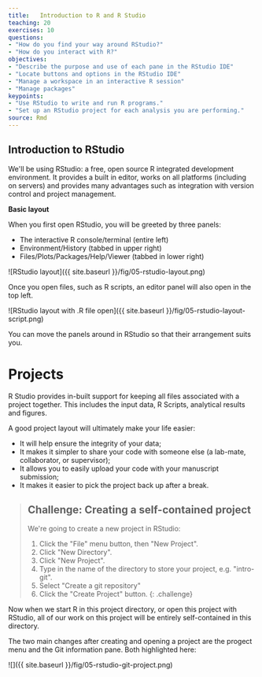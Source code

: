 ```yaml
---
title:   Introduction to R and R Studio 
teaching: 20
exercises: 10
questions:
- "How do you find your way around RStudio?"
- "How do you interact with R?"
objectives:
- "Describe the purpose and use of each pane in the RStudio IDE"
- "Locate buttons and options in the RStudio IDE"
- "Manage a workspace in an interactive R session"
- "Manage packages"
keypoints:
- "Use RStudio to write and run R programs."
- "Set up an RStudio project for each analysis you are performing."
source: Rmd
---
```


## Introduction to RStudio

We'll be using RStudio: a free, open source R integrated development
environment. It provides a built in editor, works on all platforms (including
on servers) and provides many advantages such as integration with version
control and project management.


**Basic layout**

When you first open RStudio, you will be greeted by three panels:

  * The interactive R console/terminal (entire left)
  * Environment/History (tabbed in upper right)
  * Files/Plots/Packages/Help/Viewer (tabbed in lower right)

![RStudio layout]({{ site.baseurl }}/fig/05-rstudio-layout.png)

Once you open files, such as R scripts, an editor panel will also open
in the top left.

![RStudio layout with .R file open]({{ site.baseurl }}/fig/05-rstudio-layout-script.png)

You can move the panels around in RStudio so that their arrangement suits you.

# Projects

R Studio provides in-built support for keeping all files associated with a project 
together.  This includes the input data, R Scripts, analytical results and figures.

A good project layout will ultimately make your life easier:

* It will help ensure the integrity of your data;
* It makes it simpler to share your code with someone else
(a lab-mate, collaborator, or supervisor);
* It allows you to easily upload your code with your manuscript submission;
* It makes it easier to pick the project back up after a break.


> ## Challenge: Creating a self-contained project
>
> We're going to create a new project in RStudio:
>
> 1. Click the "File" menu button, then "New Project".
> 2. Click "New Directory".
> 3. Click "New Project".
> 4. Type in the name of the directory to store your project, e.g. "intro-git".
> 5. Select "Create a git repository"
> 6. Click the "Create Project" button.
{: .challenge}

Now when we start R in this project directory, or open this project with RStudio,
all of our work on this project will be entirely self-contained in this directory.

The two main changes after creating and opening a project are the progect menu and the Git information
pane. Both highlighted here:

![]({{ site.baseurl }}/fig/05-rstudio-git-project.png)
